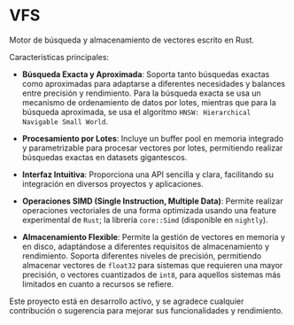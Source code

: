 # VFS
Motor de búsqueda y almacenamiento de vectores escrito en Rust.


Características principales:

* **Búsqueda Exacta y Aproximada**: Soporta tanto búsquedas exactas como aproximadas para adaptarse a diferentes necesidades y balances entre precisión y rendimiento.​ Para la búsqueda exacta se usa un mecanismo de ordenamiento de datos por lotes, mientras que para la búsqueda aproximada, se usa el algoritmo `HNSW: Hierarchical Navigable Small World`.

* **Procesamiento por Lotes**: Incluye un buffer pool en memoria integrado y parametrizable para procesar vectores por lotes, permitiendo realizar búsquedas exactas en datasets gigantescos.

* **Interfaz Intuitiva**: Proporciona una API sencilla y clara, facilitando su integración en diversos proyectos y aplicaciones.​

* **Operaciones SIMD (Single Instruction, Multiple Data)**: Permite realizar operaciones vectoriales de una forma optimizada usando una feature experimental de `Rust`; la librería `core::Simd` (disponible en `nightly`).

* **Almacenamiento Flexible**: Permite la gestión de vectores en memoria y en disco, adaptándose a diferentes requisitos de almacenamiento y rendimiento.​ Soporta diferentes niveles de precisión, permitiendo almacenar vectores de `float32` para sistemas que requieren una mayor precisión, o vectores cuantizados de `int8`, para aquellos sistemas más limitados en cuanto a recursos se refiere.

Este proyecto está en desarrollo activo, y se agradece cualquier contribución o sugerencia para mejorar sus funcionalidades y rendimiento.
